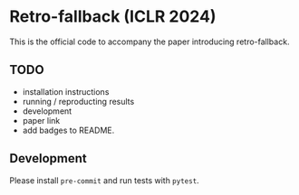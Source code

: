 # Retro-fallback (ICLR 2024)

This is the official code to accompany the paper introducing retro-fallback.

## TODO

- installation instructions
- running / reproducting results
- development
- paper link
- add badges to README.

## Development

Please install `pre-commit` and run tests with `pytest`.

